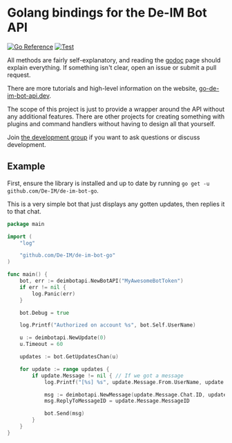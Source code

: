 # Golang bindings for the De-IM Bot API

[![Go Reference](https://pkg.go.dev/badge/github.com/De-IM/de-im-bot-go.svg)](https://pkg.go.dev/github.com/De-IM/de-im-bot-go)
[![Test](https://github.com/De-IM/de-im-bot-go/actions/workflows/test.yml/badge.svg)](https://github.com/De-IM/de-im-bot-go/actions/workflows/test.yml)

All methods are fairly self-explanatory, and reading the [godoc](https://pkg.go.dev/github.com/De-IM/de-im-bot-go) page should
explain everything. If something isn't clear, open an issue or submit
a pull request.

There are more tutorials and high-level information on the website, [go-de-im-bot-api.dev](https://go-de-im-bot-api.dev).

The scope of this project is just to provide a wrapper around the API
without any additional features. There are other projects for creating
something with plugins and command handlers without having to design
all that yourself.

Join [the development group](https://de-im.io/go_de-im_bot_api) if
you want to ask questions or discuss development.

## Example

First, ensure the library is installed and up to date by running
`go get -u github.com/De-IM/de-im-bot-go`.

This is a very simple bot that just displays any gotten updates,
then replies it to that chat.

```go
package main

import (
	"log"

	"github.com/De-IM/de-im-bot-go"
)

func main() {
	bot, err := deimbotapi.NewBotAPI("MyAwesomeBotToken")
	if err != nil {
		log.Panic(err)
	}

	bot.Debug = true

	log.Printf("Authorized on account %s", bot.Self.UserName)

	u := deimbotapi.NewUpdate(0)
	u.Timeout = 60

	updates := bot.GetUpdatesChan(u)

	for update := range updates {
		if update.Message != nil { // If we got a message
			log.Printf("[%s] %s", update.Message.From.UserName, update.Message.Text)

			msg := deimbotapi.NewMessage(update.Message.Chat.ID, update.Message.Text)
			msg.ReplyToMessageID = update.Message.MessageID

			bot.Send(msg)
		}
	}
}
```


